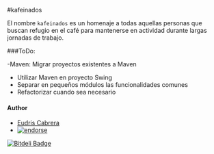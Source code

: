 #kafeinados

El nombre `kafeinados` es un homenaje a todas aquellas personas que buscan refugio en el café para mantenerse  en actividad durante largas jornadas de trabajo.

###ToDo:

-Maven: Migrar proyectos existentes a Maven
  - Utilizar Maven en proyecto Swing
  - Separar en pequeños módulos las funcionalidades comunes
  - Refactorizar cuando sea necesario


#### Author

* [Eudris Cabrera](https://github.com/ecabrerar)
* [![endorse](https://api.coderwall.com/ecabrerar/endorsecount.png)](https://coderwall.com/ecabrerar)


[![Bitdeli Badge](https://d2weczhvl823v0.cloudfront.net/ecabrerar/kafeinados/trend.png)](https://bitdeli.com/free "Bitdeli Badge")

